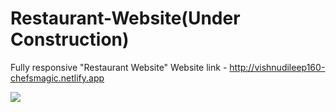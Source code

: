 # Restaurant-Website(Under Construction)
Fully responsive "Restaurant Website"
Website link - http://vishnudileep160-chefsmagic.netlify.app

<img src="/Restaurant Website.png">
